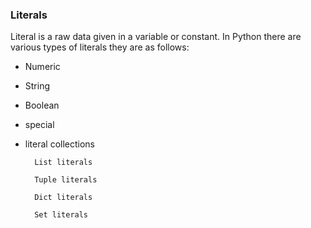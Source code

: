 ### Literals

Literal is a raw data given in a variable or constant. In Python there are
various types of literals they are as follows:



+ Numeric 
 
+ String 
 
+ Boolean 
 
+ special 

+ literal collections

        List literals

        Tuple literals

        Dict literals

        Set literals






